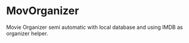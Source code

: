 MovOrganizer
============

Movie Organizer semi automatic with local database and using IMDB as organizer helper.

